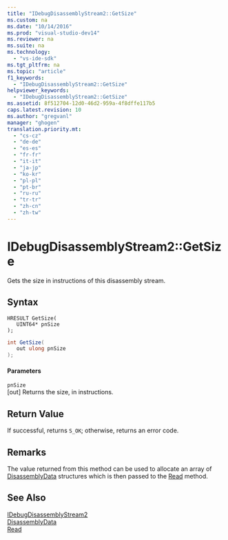 ```yaml
---
title: "IDebugDisassemblyStream2::GetSize"
ms.custom: na
ms.date: "10/14/2016"
ms.prod: "visual-studio-dev14"
ms.reviewer: na
ms.suite: na
ms.technology: 
  - "vs-ide-sdk"
ms.tgt_pltfrm: na
ms.topic: "article"
f1_keywords: 
  - "IDebugDisassemblyStream2::GetSize"
helpviewer_keywords: 
  - "IDebugDisassemblyStream2::GetSize"
ms.assetid: 8f512704-12d0-46d2-959a-4f8dffe117b5
caps.latest.revision: 10
ms.author: "gregvanl"
manager: "ghogen"
translation.priority.mt: 
  - "cs-cz"
  - "de-de"
  - "es-es"
  - "fr-fr"
  - "it-it"
  - "ja-jp"
  - "ko-kr"
  - "pl-pl"
  - "pt-br"
  - "ru-ru"
  - "tr-tr"
  - "zh-cn"
  - "zh-tw"
---
```

# IDebugDisassemblyStream2::GetSize
Gets the size in instructions of this disassembly stream.  
  
## Syntax  
  
```cpp#  
HRESULT GetSize(   
   UINT64* pnSize  
);  
```  
  
```c#  
int GetSize(   
   out ulong pnSize  
);  
```  
  
#### Parameters  
 `pnSize`  
 [out] Returns the size, in instructions.  
  
## Return Value  
 If successful, returns `S_OK`; otherwise, returns an error code.  
  
## Remarks  
 The value returned from this method can be used to allocate an array of [DisassemblyData](../extensibility/disassemblydata.md) structures which is then passed to the [Read](../extensibility/idebugdisassemblystream2--read.md) method.  
  
## See Also  
 [IDebugDisassemblyStream2](../extensibility/idebugdisassemblystream2.md)   
 [DisassemblyData](../extensibility/disassemblydata.md)   
 [Read](../extensibility/idebugdisassemblystream2--read.md)
